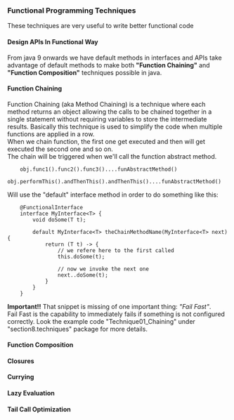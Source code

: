 ### Functional Programming Techniques
These techniques are very useful to write better functional code

#### Design APIs In Functional Way
From java 9 onwards we have default methods in interfaces and APIs take advantage of default methods to make both **"Function Chaining"** and **"Function Composition"** techniques possible in java.

#### Function Chaining
Function Chaining (aka Method Chaining) is a technique where each method returns an object allowing the calls to be chained together in a single statement without requiring variables to store the intermediate results.
Basically this technique is used to simplify the code when multiple functions are applied in a row.  
When we chain function, the first one get executed and then will get executed the second one and so on.  
The chain will be triggered when we'll call the function abstract method.

        obj.func1().func2().func3()....funAbstractMethod()
        obj.performThis().andThenThis().andThenThis()....funAbstractMethod()

Will use the "default" interface method in order to do something like this:

        @FunctionalInterface
        interface MyInterface<T> {
            void doSome(T t);

            default MyInterface<T> theChainMethodName(MyInterface<T> next) {
                return (T t) -> {
                    // we refere here to the first called 
                    this.doSome(t);

                    // now we invoke the next one
                    next..doSome(t);
                }
            }
        }

**Important!!** That snippet is missing of one important thing: *"Fail Fast"*.  
Fail Fast is the capability to immediately fails if something is not configured correctly.
Look the example code "Technique01_Chaining" under "section8.techniques" package for more details.

#### Function Composition

#### Closures
#### Currying
#### Lazy Evaluation
#### Tail Call Optimization